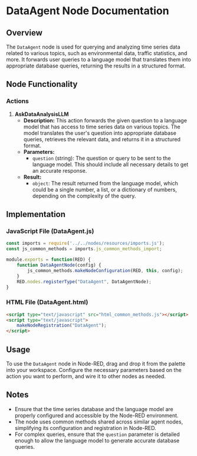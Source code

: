 
# DataAgent Node Documentation

## Overview

The `DataAgent` node is used for querying and analyzing time series data related to various topics, such as environmental data, traffic statistics, and more. It forwards user queries to a language model that translates them into appropriate database queries, returning the results in a structured format.

## Node Functionality

### Actions

1. **AskDataAnalysisLLM**
   - **Description:** This action forwards the given question to a language model that has access to time series data on various topics. The model translates the user's question into appropriate database queries, retrieves the relevant data, and returns it in a structured format.
   - **Parameters:**
     - `question` (string): The question or query to be sent to the language model. This should include all necessary details to get an accurate response.
   - **Result:**
     - `object`: The result returned from the language model, which could be a single number, a list, or a dictionary of numbers, depending on the complexity of the query.

## Implementation

### JavaScript File (DataAgent.js)

```javascript
const imports = require('../../nodes/resources/imports.js');
const js_common_methods = imports.js_common_methods_import;

module.exports = function(RED) {
    function DataAgentNode(config) {
        js_common_methods.makeNodeConfiguration(RED, this, config);
    }
    RED.nodes.registerType("DataAgent", DataAgentNode);
}
```

### HTML File (DataAgent.html)

```html
<script type="text/javascript" src="html_common_methods.js"></script>
<script type="text/javascript">
    makeNodeRegistration("DataAgent");
</script>
```

## Usage

To use the `DataAgent` node in Node-RED, drag and drop it from the palette into your workspace. Configure the necessary parameters based on the action you want to perform, and wire it to other nodes as needed.

## Notes

- Ensure that the time series database and the language model are properly configured and accessible by the Node-RED environment.
- The node uses common methods shared across similar agent nodes, simplifying its configuration and registration in Node-RED.
- For complex queries, ensure that the `question` parameter is detailed enough to allow the language model to generate accurate database queries.
